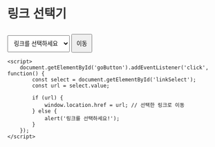 <!DOCTYPE html>
<html lang="ko">
<head>
    <meta charset="UTF-8">
    <meta name="viewport" content="width=device-width, initial-scale=1.0">
    <title>링크 선택기</title>
    <style>
        body {
            font-family: Arial, sans-serif;
            margin: 20px;
        }
        h1 {
            color: #333;
        }
        select, button {
            padding: 10px;
            margin-top: 10px;
        }
    </style>
</head>
<body>
    <h1>링크 선택기</h1>
    <select id="linkSelect">
        <option value="">링크를 선택하세요</option>
        <option value="https://open.kakao.com/o/gbmzcKLf">예제 링크 1</option>
        <option value="https://open.kakao.com/o/gsAg6JLf">예제 링크 2</option>
        <option value="https://m.youtube.com/@DropletOfficial0122">예제 링크 3</option>
    </select>
    <button id="goButton">이동</button>

    <script>
        document.getElementById('goButton').addEventListener('click', function() {
            const select = document.getElementById('linkSelect');
            const url = select.value;

            if (url) {
                window.location.href = url; // 선택한 링크로 이동
            } else {
                alert('링크를 선택하세요!');
            }
        });
    </script>
</body>
</html>
